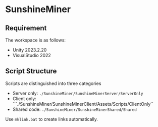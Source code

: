# SunshineMiner

## Requirement
The workspace is as follows:
 - Unity 2023.2.20
 - VisualStudio 2022

## Script Structure
Scripts are distinguished into three categories
 - Server only: ```./SunshineMiner/SunshineMinerServer/ServerOnly```
 - Client only: ```./SunshineMiner/SunshineMinerClient/Assets/Scripts/ClientOnly``
 - Shared code: ```./SunshineMiner/SunshineMinerShared/Shared```

Use ```mklink.bat``` to create links automatically.